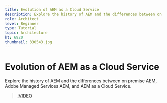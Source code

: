 ```yaml
---
title: Evolution of AEM as a Cloud Service
description: Explore the history of AEM and the differences between on premise AEM, Adobe Managed Services AEM, and AEM as a Cloud Service. 
role: Architect
level: Beginner
type: Tutorial
topic: Architecture
kt: 6920
thumbnail: 330543.jpg
---
```


# Evolution of AEM as a Cloud Service

Explore the history of AEM and the differences between on premise AEM, Adobe Managed Services AEM, and AEM as a Cloud Service.

>[!VIDEO](https://video.tv.adobe.com/v/330543/?quality=12&learn=on)